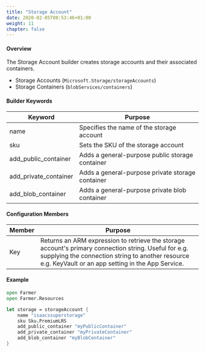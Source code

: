 ```yaml
---
title: "Storage Account"
date: 2020-02-05T08:53:46+01:00
weight: 11
chapter: false
---
```


#### Overview
The Storage Account builder creates storage accounts and their associated containers.

* Storage Accounts (`Microsoft.Storage/storageAccounts`)
* Storage Containers (`blobServices/containers`)

#### Builder Keywords

| Keyword | Purpose |
|-|-|
| name | Specifies the name of the storage account |
| sku | Sets the SKU of the storage account |
| add_public_container | Adds a general-purpose public storage container |
| add_private_container | Adds a general-purpose private storage container |
| add_blob_container | Adds a general-purpose private blob container |

#### Configuration Members

| Member | Purpose |
|-|-|
| Key | Returns an ARM expression to retrieve the storage account's primary connection string. Useful for e.g. supplying the connection string to another resource e.g. KeyVault or an app setting in the App Service. |

#### Example

```fsharp
open Farmer
open Farmer.Resources

let storage = storageAccount {
    name "isaacssuperstorage"
    sku Sku.PremiumLRS
    add_public_container "myPublicContainer"
    add_private_container "myPrivateContainer"
    add_blob_container "myBlobContainer"
}
```